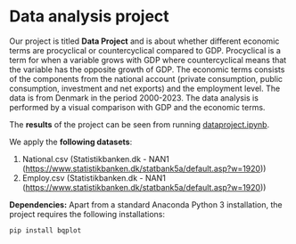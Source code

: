 # Data analysis project

Our project is titled **Data Project** and is about whether different economic terms are procyclical or countercyclical compared to GDP. Procyclical is a term for when a variable grows with GDP where countercyclical means that the variable has the opposite growth of GDP. The economic terms consists of the components from the national account (private consumption, public consumption, investment and net exports) and the employment level. The data is from Denmark in the period 2000-2023. The data analysis is performed by a visual comparison with GDP and the economic terms.

The **results** of the project can be seen from running [dataproject.ipynb](dataproject.ipynb).

We apply the **following datasets**:

1. National.csv (Statistikbanken.dk - NAN1 (https://www.statistikbanken.dk/statbank5a/default.asp?w=1920)) 
1. Employ.csv (Statistikbanken.dk - NAN1 (https://www.statistikbanken.dk/statbank5a/default.asp?w=1920))

**Dependencies:** Apart from a standard Anaconda Python 3 installation, the project requires the following installations:

``pip install bqplot``
